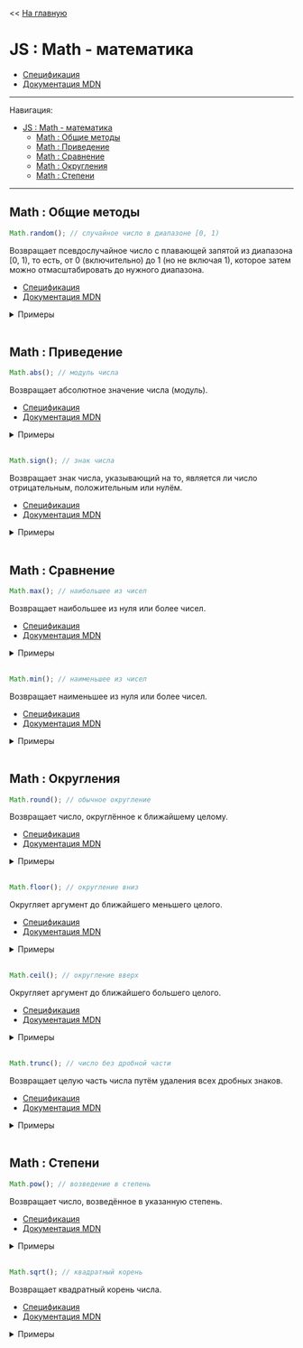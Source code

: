 << [На главную](../README.md)

# JS : Math - математика

- [Спецификация](https://tc39.es/ecma262/#sec-math-objects)
- [Документация MDN](https://developer.mozilla.org/ru/docs/Web/JavaScript/Reference/Global_Objects/Math)

---

Навигация:

- [JS : Math - математика](#js--math---математика)
  - [Math : Общие методы](#math--общие-методы)
  - [Math : Приведение](#math--приведение)
  - [Math : Сравнение](#math--сравнение)
  - [Math : Округления](#math--округления)
  - [Math : Степени](#math--степени)

---

## Math : Общие методы

<a id="random"></a>

```js
Math.random(); // случайное число в диапазоне [0, 1)
```

Возвращает псевдослучайное число с плавающей запятой из диапазона [0, 1), то есть, от 0 (включительно) до 1 (но не включая 1), которое затем можно отмасштабировать до нужного диапазона.

- [Спецификация](https://tc39.es/ecma262/#sec-math.random)
- [Документация MDN](https://developer.mozilla.org/ru/docs/Web/JavaScript/Reference/Global_Objects/Math/random)

<details>
<summary>Примеры</summary>

```js
Math.random(); // ==> 0.14939389144424675
Math.random(); // ==> 0.958739816066907
Math.random(); // ==> 0
Math.random(); // ==> 0.0695050833574784
```

</details><br>

## Math : Приведение

<a id="abs"></a>

```js
Math.abs(); // модуль числа
```

Возвращает абсолютное значение числа (модуль).

- [Спецификация](https://tc39.es/ecma262/#sec-math.abs)
- [Документация MDN](https://developer.mozilla.org/ru/docs/Web/JavaScript/Reference/Global_Objects/Math/abs)

<details>
<summary>Примеры</summary>

```js
Math.abs('-1'); // ==> 1
Math.abs(-2); // ==> 2
Math.abs(null); // ==> 0
Math.abs(''); // ==> 0
Math.abs([]); // ==> 0
Math.abs([2]); // ==> 2
Math.abs([1, 2]); // ==> NaN
Math.abs({}); // ==> NaN
Math.abs('string'); // ==> NaN
Math.abs(); // ==> NaN
```

</details><br>

<a id="sign"></a>

```js
Math.sign(); // знак числа
```

Возвращает знак числа, указывающий на то, является ли число отрицательным, положительным или нулём.

- [Спецификация](https://tc39.es/ecma262/#sec-math.sign)
- [Документация MDN](https://developer.mozilla.org/ru/docs/Web/JavaScript/Reference/Global_Objects/Math/sign)

<details>
<summary>Примеры</summary>

```js
Math.sign('0'); // ==> 0
Math.sign(0); // ==> 0
Math.sign(-0); // ==> -0
Math.sign('1'); // ==> 1
Math.sign(2); // ==> 1
Math.sign('-1'); // ==> -1
Math.sign(-2); // ==> -1
Math.sign(null); // ==> 0
Math.sign(''); // ==> 0
Math.sign([]); // ==> 0
Math.sign([2]); // ==> 1
Math.sign([1, 2]); // ==> NaN
Math.sign({}); // ==> NaN
Math.sign('string'); // ==> NaN
Math.sign(); // ==> NaN
```

</details><br>

## Math : Сравнение

<a id="max"></a>

```js
Math.max(); // наибольшее из чисел
```

Возвращает наибольшее из нуля или более чисел.

- [Спецификация](https://tc39.es/ecma262/#sec-math.max)
- [Документация MDN](https://developer.mozilla.org/ru/docs/Web/JavaScript/Reference/Global_Objects/Math/max)

<details>
<summary>Примеры</summary>

```js
Math.max(-2, 3); // ==> 3
Math.max(-2, 0, 4); // ==> 4
Math.max(''); // ==> 0
Math.max([]); // ==> 0
Math.max([2]); // ==> 2
Math.max([1, 2]); // ==> NaN
Math.max({}); // ==> NaN
Math.max('string'); // ==> NaN
Math.max(); // ==> -Infinity
```

</details><br>

<a id="min"></a>

```js
Math.min(); // наименьшее из чисел
```

Возвращает наименьшее из нуля или более чисел.

- [Спецификация](https://tc39.es/ecma262/#sec-math.min)
- [Документация MDN](https://developer.mozilla.org/ru/docs/Web/JavaScript/Reference/Global_Objects/Math/min)

<details>
<summary>Примеры</summary>

```js
Math.min(-2, 3); // ==> -2
Math.min(-2, 0, 4); // ==> -2
Math.min(''); // ==> 0
Math.min([]); // ==> 0
Math.min([2]); // ==> 2
Math.min([1, 2]); // ==> NaN
Math.min({}); // ==> NaN
Math.min('string'); // ==> NaN
Math.min(); // ==> Infinity
```

</details><br>

## Math : Округления

<a id="round"></a>

```js
Math.round(); // обычное округление
```

Возвращает число, округлённое к ближайшему целому.

- [Спецификация](https://tc39.es/ecma262/#sec-math.round)
- [Документация MDN](https://developer.mozilla.org/ru/docs/Web/JavaScript/Reference/Global_Objects/Math/round)

<details>
<summary>Примеры</summary>

```js
Math.round(20.49); // ==> 20
Math.round(20.5); // ==> 21
Math.round(-20.5); // ==> -20
Math.round(-20.51); // ==> -21
Math.round(1.005 * 100); // ==> 100
// Ошибка из-за неточности вычислений с плавающей запятой
// 1.005*100 ==> 100.49999999999999
```

</details><br>

<a id="floor"></a>

```js
Math.floor(); // округление вниз
```

Округляет аргумент до ближайшего меньшего целого.

- [Спецификация](https://tc39.es/ecma262/#sec-math.floor)
- [Документация MDN](https://developer.mozilla.org/ru/docs/Web/JavaScript/Reference/Global_Objects/Math/floor)

<details>
<summary>Примеры</summary>

```js
Math.floor(20); // ==> 20
Math.floor(20.99); // ==> 20
Math.floor(-20.99); // ==> -21
```

</details><br>

<a id="ceil"></a>

```js
Math.ceil(); // округление вверх
```

Округляет аргумент до ближайшего большего целого.

- [Спецификация](https://tc39.es/ecma262/#sec-math.ceil)
- [Документация MDN](https://developer.mozilla.org/ru/docs/Web/JavaScript/Reference/Global_Objects/Math/ceil)

<details>
<summary>Примеры</summary>

```js
Math.ceil(20); // ==> 20
Math.ceil(20.99); // ==> 21
Math.ceil(-20.99); // ==> -20
```

</details><br>

<a id="trunc"></a>

```js
Math.trunc(); // число без дробной части
```

Возвращает целую часть числа путём удаления всех дробных знаков.

- [Спецификация](https://tc39.es/ecma262/#sec-math.trunc)
- [Документация MDN](https://developer.mozilla.org/ru/docs/Web/JavaScript/Reference/Global_Objects/Math/trunc)

<details>
<summary>Примеры</summary>

```js
Math.trunc(20); // ==> 20
Math.trunc(20.99); // ==> 20
Math.trunc(0.99); // ==> 0
Math.trunc(-0.99); // ==> -0
Math.trunc(-20.99); // ==> -20
```

</details><br>

## Math : Степени

<a id="pow"></a>

```js
Math.pow(); // возведение в степень
```

Возвращает число, возведённое в указанную степень.

- [Спецификация](https://tc39.es/ecma262/#sec-math.pow)
- [Документация MDN](https://developer.mozilla.org/ru/docs/Web/JavaScript/Reference/Global_Objects/Math/pow)

<details>
<summary>Примеры</summary>

```js
Math.pow(2, 3); // ==> 8
Math.pow(7, 2); // ==> 49
```

</details><br>

<a id="sqrt"></a>

```js
Math.sqrt(); // квадратный корень
```

Возвращает квадратный корень числа.

- [Спецификация](https://tc39.es/ecma262/#sec-math.sqrt)
- [Документация MDN](https://developer.mozilla.org/ru/docs/Web/JavaScript/Reference/Global_Objects/Math/sqrt)

<details>
<summary>Примеры</summary>

```js
Math.sqrt(9); // ==> 3
Math.sqrt(2); // ==> 1.4142135623730951
Math.sqrt(1); // ==> 1
Math.sqrt(0); // ==> 0
Math.sqrt(-1); // ==> NaN
Math.sqrt(-0); // ==> -0
```

</details><br>
